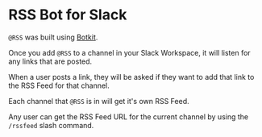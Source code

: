 # RSS Bot for Slack

`@RSS` was built using [Botkit](https://botkit.ai).

Once you add `@RSS` to a channel in your Slack Workspace, it
will listen for any links that are posted.

When a user posts a link, they will be asked if they want to
add that link to the RSS Feed for that channel.

Each channel that `@RSS` is in will get it's own RSS Feed.

Any user can get the RSS Feed URL for the current channel by
using the `/rssfeed` slash command.
